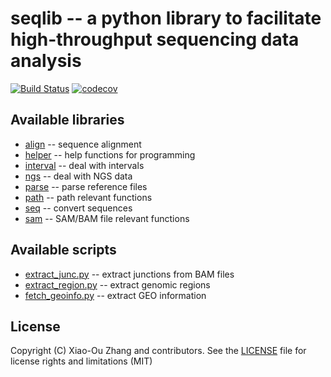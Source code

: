 # seqlib -- a python library to facilitate high-throughput sequencing data analysis

[![Build Status](https://travis-ci.org/kepbod/seqlib.svg?branch=master)](https://travis-ci.org/kepbod/seqlib)
[![codecov](https://codecov.io/gh/kepbod/seqlib/branch/master/graph/badge.svg)](https://codecov.io/gh/kepbod/seqlib)

## Available libraries
* [align](https://github.com/kepbod/seqlib/blob/master/seqlib/align.pyx) -- sequence alignment
* [helper](https://github.com/kepbod/seqlib/blob/master/seqlib/helper.py) -- help functions for programming
* [interval](https://github.com/kepbod/seqlib/blob/master/seqlib/interval.py) -- deal with intervals
* [ngs](https://github.com/kepbod/seqlib/blob/master/seqlib/ngs.py) -- deal with NGS data
* [parse](https://github.com/kepbod/seqlib/blob/master/seqlib/parse.py) -- parse reference files
* [path](https://github.com/kepbod/seqlib/blob/master/seqlib/path.py) -- path relevant functions
* [seq](https://github.com/kepbod/seqlib/blob/master/seqlib/seq.py) -- convert sequences
* [sam](https://github.com/kepbod/seqlib/blob/master/seqlib/sam.py) -- SAM/BAM file relevant functions

## Available scripts
* [extract_junc.py](https://github.com/kepbod/seqlib/blob/master/bin/extract_junc.py) -- extract junctions from BAM files
* [extract_region.py](https://github.com/kepbod/seqlib/blob/master/bin/extract_region.py) -- extract genomic regions
* [fetch_geoinfo.py](https://github.com/kepbod/seqlib/blob/master/bin/fetch_geoinfo.py) -- extract GEO information

## License 
Copyright (C) Xiao-Ou Zhang and contributors. See the [LICENSE](https://github.com/kepbod/seqlib/blob/master/LICENSE) file for
license rights and limitations (MIT)
